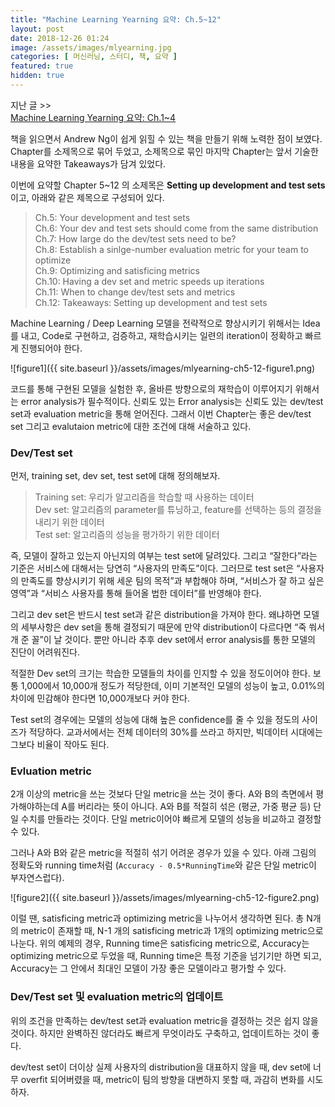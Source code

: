 ```yaml
---
title: "Machine Learning Yearning 요약: Ch.5~12"
layout: post
date: 2018-12-26 01:24
image: /assets/images/mlyearning.jpg
categories: [ 머신러닝, 스터디, 책, 요약 ]
featured: true
hidden: true
---
```


지난 글 >> <br> [Machine Learning Yearning 요약: Ch.1~4](https://inmoonlight.github.io/%EB%A8%B8%EC%8B%A0%EB%9F%AC%EB%8B%9D/%EC%8A%A4%ED%84%B0%EB%94%94/%EC%B1%85/%EC%9A%94%EC%95%BD/2018/12/25/Machine-Learning-Yearning-%EC%9A%94%EC%95%BD-Ch.1~4.html)

<div class="breaker"></div>

책을 읽으면서 Andrew Ng이 쉽게 읽힐 수 있는 책을 만들기 위해 노력한 점이 보였다. Chapter를 소제목으로 묶어 두었고, 소제목으로 묶인 마지막 Chapter는 앞서 기술한 내용을 요약한 Takeaways가 담겨 있었다. 

<div class="breaker"></div>

이번에 요약할 Chapter 5~12 의 소제목은 **Setting up development and test sets** 이고, 아래와 같은 제목으로 구성되어 있다. 

> Ch.5: Your development and test sets <br>
> Ch.6: Your dev and test sets should come from the same distribution <br>
> Ch.7: How large do the dev/test sets need to be? <br>
> Ch.8: Establish a sinlge-number evaluation metric for your team to optimize <br>
> Ch.9: Optimizing and satisficing metrics <br>
> Ch.10: Having a dev set and metric speeds up iterations <br>
> Ch.11: When to change dev/test sets and metrics <br>
> Ch.12: Takeaways: Setting up development and test sets

Machine Learning / Deep Learning 모델을 전략적으로 향상시키기 위해서는 Idea를 내고, Code로 구현하고, 검증하고, 재학습시키는 일련의 iteration이 정확하고 빠르게 진행되어야 한다. 

![figure1]({{ site.baseurl }}/assets/images/mlyearning-ch5-12-figure1.png)

코드를 통해 구현된 모델을 실험한 후, 올바른 방향으로의 재학습이 이루어지기 위해서는 error analysis가 필수적이다. 신뢰도 있는 Error analysis는 신뢰도 있는 dev/test set과 evaluation metric을 통해 얻어진다. 그래서 이번 Chapter는 좋은 dev/test set 그리고 evalutaion metric에 대한 조건에 대해 서술하고 있다. 

<div class="breaker"></div>

### Dev/Test set
먼저, training set, dev set, test set에 대해 정의해보자.

> Training set: 우리가 알고리즘을 학습할 때 사용하는 데이터 <br>
> Dev set: 알고리즘의 parameter를 튜닝하고, feature를 선택하는 등의 결정을 내리기 위한 데이터 <br>
> Test set: 알고리즘의 성능을 평가하기 위한 데이터 <br>

즉, 모델이 잘하고 있는지 아닌지의 여부는 test set에 달려있다. 그리고 “잘한다”라는 기준은 서비스에 대해서는 당연히 “사용자의 만족도”이다. 그러므로 test set은 “사용자의 만족도를 향상시키기 위해 세운 팀의 목적”과 부합해야 하며, “서비스가 잘 하고 싶은 영역”과 “서비스 사용자를 통해 들어올 법한 데이터”를 반영해야 한다.

그리고 dev set은 반드시 test set과 같은 distribution을 가져야 한다. 왜냐하면 모델의 세부사항은 dev set을 통해 결정되기 때문에 만약 distribution이 다르다면 “죽 쒀서 개 준 꼴”이 날 것이다. 뿐만 아니라 추후 dev set에서 error analysis를 통한 모델의 진단이 어려워진다. 

적절한 Dev set의 크기는 학습한 모델들의 차이를 인지할 수 있을 정도이어야 한다. 보통 1,000에서 10,000개 정도가 적당한데, 이미 기본적인 모델의 성능이 높고, 0.01%의 차이에 민감해야 한다면 10,000개보다 커야 한다. 

Test set의 경우에는 모델의 성능에 대해 높은 confidence를 줄 수 있을 정도의 사이즈가 적당하다. 교과서에서는 전체 데이터의 30%를 쓰라고 하지만, 빅데이터 시대에는 그보다 비율이 작아도 된다. 

### Evluation metric
2개 이상의 metric을 쓰는 것보다 단일 metric을 쓰는 것이 좋다. A와 B의 측면에서 평가해야하는데 A를 버리라는 뜻이 아니다. A와 B를 적절히 섞은 (평균, 가중 평균 등) 단일 수치를 만들라는 것이다. 단일 metric이어야 빠르게 모델의 성능을 비교하고 결정할 수 있다. 

그러나 A와 B와 같은 metric을 적절히 섞기 어려운 경우가 있을 수 있다. 아래 그림의 정확도와 running time처럼 (`Accuracy - 0.5*RunningTime`와 같은 단일 metric이 부자연스럽다).

![figure2]({{ site.baseurl }}/assets/images/mlyearning-ch5-12-figure2.png)

이럴 땐, satisficing metric과 optimizing metric을 나누어서 생각하면 된다. 총 N개의 metric이 존재할 때, N-1 개의 satisficing metric과 1개의 optimizing metric으로 나눈다. 위의 예제의 경우, Running time은 satisficing metric으로, Accuracy는 optimizing metric으로 두었을 때, Running time은 특정 기준을 넘기기만 하면 되고, Accuracy는 그 안에서 최대인 모델이 가장 좋은 모델이라고 평가할 수 있다. 

### Dev/Test set 및 evaluation metric의 업데이트
위의 조건을 만족하는 dev/test set과 evaluation metric을 결정하는 것은 쉽지 않을 것이다. 하지만 완벽하진 않더라도 빠르게 무엇이라도 구축하고, 업데이트하는 것이 좋다.

dev/test set이 더이상 실제 사용자의 distribution을 대표하지 않을 때, dev set에 너무 overfit 되어버렸을 때, metric이 팀의 방향을 대변하지 못할 때, 과감히 변화를 시도하자. 